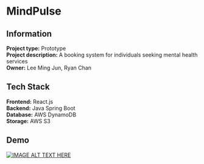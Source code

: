 # MindPulse  
## Information  
**Project type:** Prototype  
**Project description:** A booking system for individuals seeking mental health services  
**Owner:** Lee Ming Jun, Ryan Chan  
  
## Tech Stack  
**Frontend:** React.js  
**Backend:** Java Spring Boot  
**Database:** AWS DynamoDB  
**Storage:** AWS S3  

## Demo  
[![IMAGE ALT TEXT HERE](https://img.youtube.com/vi/Venvnqz646s/0.jpg)](https://www.youtube.com/watch?v=Venvnqz646s)
